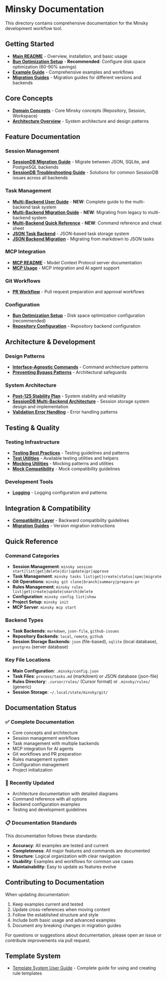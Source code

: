 # Minsky Documentation

This directory contains comprehensive documentation for the Minsky development workflow tool.

## Getting Started

- [**Main README**](../README.md) - Overview, installation, and basic usage
- [**Bun Optimization Setup**](./bun-optimization-setup.md) - **Recommended**: Configure disk space optimization (60-90% savings)
- [**Example Guide**](./EXAMPLE_GUIDE.md) - Comprehensive examples and workflows
- [**Migration Guides**](./MIGRATION_GUIDES.md) - Migration guides for different versions and backends

## Core Concepts

- [**Domain Concepts**](../src/domain/concepts.md) - Core Minsky concepts (Repository, Session, Workspace)
- [**Architecture Overview**](../README.md#architecture) - System architecture and design patterns

## Feature Documentation

### Session Management

- [**SessionDB Migration Guide**](./sessiondb-migration-guide.md) - Migrate between JSON, SQLite, and PostgreSQL backends
- [**SessionDB Troubleshooting Guide**](./sessiondb-troubleshooting.md) - Solutions for common SessionDB issues across all backends

### Task Management

- [**Multi-Backend User Guide**](./multi-backend-user-guide.md) - **NEW**: Complete guide to the multi-backend task system
- [**Multi-Backend Migration Guide**](./migration-guide.md) - **NEW**: Migrating from legacy to multi-backend system  
- [**Multi-Backend Quick Reference**](./multi-backend-quick-reference.md) - **NEW**: Command reference and cheat sheet
- [**JSON Task Backend**](./JSON-TASK-BACKEND.md) - JSON-based task storage system
- [**JSON Backend Migration**](./JSON-TASK-BACKEND-MIGRATION.md) - Migrating from markdown to JSON tasks

### MCP Integration

- [**MCP README**](../README-MCP.md) - Model Context Protocol server documentation
- [**MCP Usage**](../README.md#mcp-model-context-protocol-support) - MCP integration and AI agent support

### Git Workflows

- [**PR Workflow**](./pr-workflow.md) - Pull request preparation and approval workflows

### Configuration

- [**Bun Optimization Setup**](./bun-optimization-setup.md) - Disk space optimization configuration (recommended)
- [**Repository Configuration**](./repository-configuration.md) - Repository backend configuration

## Architecture & Development

### Design Patterns

- [**Interface-Agnostic Commands**](./architecture/interface-agnostic-commands.md) - Command architecture patterns
- [**Preventing Bypass Patterns**](./architecture/preventing-bypass-patterns.md) - Architectural safeguards

### System Architecture

- [**Post-125 Stability Plan**](./architecture/post-125-stability-plan.md) - System stability and reliability
- [**SessionDB Multi-Backend Architecture**](./architecture/sessiondb-multi-backend-architecture.md) - Session storage system design and implementation
- [**Validation Error Handling**](./architecture/validation-error-handling.md) - Error handling patterns

## Testing & Quality

### Testing Infrastructure

- [**Testing Best Practices**](./TESTING_BEST_PRACTICES.md) - Testing guidelines and patterns
- [**Test Utilities**](./TEST_UTILITIES.md) - Available testing utilities and helpers
- [**Mocking Utilities**](./MOCKING_UTILITIES.md) - Mocking patterns and utilities
- [**Mock Compatibility**](./testing/mock-compatibility.md) - Mock compatibility guidelines

### Development Tools

- [**Logging**](./logging.md) - Logging configuration and patterns

## Integration & Compatibility

- [**Compatibility Layer**](./COMPATIBILITY_LAYER.md) - Backward compatibility guidelines
- [**Migration Guides**](./MIGRATION_GUIDES.md) - Version migration instructions

## Quick Reference

### Command Categories

- **Session Management**: `minsky session start|list|get|delete|dir|update|pr|approve`
- **Task Management**: `minsky tasks list|get|create|status|spec|migrate`
- **Git Operations**: `minsky git clone|branch|summary|prepare-pr`
- **Rules Management**: `minsky rules list|get|create|update|search|delete`
- **Configuration**: `minsky config list|show`
- **Project Setup**: `minsky init`
- **MCP Server**: `minsky mcp start`

### Backend Types

- **Task Backends**: `markdown`, `json-file`, `github-issues`
- **Repository Backends**: `local`, `remote`, `github`
- **Session Storage Backends**: `json` (file-based), `sqlite` (local database), `postgres` (server database)

### Key File Locations

- **Main Configuration**: `.minsky/config.json`
- **Task Files**: `process/tasks.md` (markdown) or JSON database (json-file)
- **Rules Directory**: `.cursor/rules/` (Cursor format) or `.minsky/rules/` (generic)
- **Session Storage**: `~/.local/state/minsky/git/`

## Documentation Status

### ✅ Complete Documentation

- Core concepts and architecture
- Session management workflows
- Task management with multiple backends
- MCP integration for AI agents
- Git workflows and PR preparation
- Rules management system
- Configuration management
- Project initialization

### 🔄 Recently Updated

- Architecture documentation with detailed diagrams
- Command reference with all options
- Backend configuration examples
- Testing and development guidelines

### 📋 Documentation Standards

This documentation follows these standards:

- **Accuracy**: All examples are tested and current
- **Completeness**: All major features and commands are documented
- **Structure**: Logical organization with clear navigation
- **Usability**: Examples and workflows for common use cases
- **Maintainability**: Easy to update as features evolve

## Contributing to Documentation

When updating documentation:

1. Keep examples current and tested
2. Update cross-references when moving content
3. Follow the established structure and style
4. Include both basic usage and advanced examples
5. Document any breaking changes in migration guides

For questions or suggestions about documentation, please open an issue or contribute improvements via pull request.

## Template System

- [Template System User Guide](rules/template-system-guide.md) - Complete guide for using and creating rule templates
